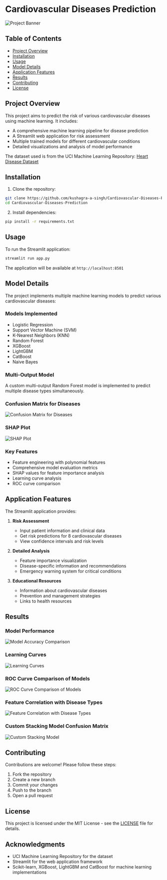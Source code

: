 # Cardiovascular Diseases Prediction

![Project Banner](plots/gui.png)

## Table of Contents
- [Project Overview](#project-overview)
- [Installation](#installation)
- [Usage](#usage)
- [Model Details](#model-details)
- [Application Features](#application-features)
- [Results](#results)
- [Contributing](#contributing)
- [License](#license)

## Project Overview
This project aims to predict the risk of various cardiovascular diseases using machine learning. It includes:

- A comprehensive machine learning pipeline for disease prediction
- A Streamlit web application for risk assessment
- Multiple trained models for different cardiovascular conditions
- Detailed visualizations and analysis of model performance

The dataset used is from the UCI Machine Learning Repository: [Heart Disease Dataset](https://archive.ics.uci.edu/dataset/45/heart+disease)

## Installation

1. Clone the repository:
```bash
git clone https://github.com/kushagra-a-singh/Cardiovascular-Diseases-Prediction.git
cd Cardiovascular-Diseases-Prediction
```

2. Install dependencies:
```bash
pip install -r requirements.txt
```

## Usage

To run the Streamlit application:
```bash
streamlit run app.py
```

The application will be available at `http://localhost:8501`

## Model Details

The project implements multiple machine learning models to predict various cardiovascular diseases:

### Models Implemented
- Logistic Regression
- Support Vector Machine (SVM)
- K-Nearest Neighbors (KNN)
- Random Forest
- XGBoost
- LightGBM
- CatBoost
- Naive Bayes

### Multi-Output Model
A custom multi-output Random Forest model is implemented to predict multiple disease types simultaneously.

### Confusion Matrix for Diseases
![Confusion Matrix for Diseases](plots/confusion_matrix_for_diseases.png)

### SHAP Plot
![SHAP Plot](plots/shap.png)

### Key Features
- Feature engineering with polynomial features
- Comprehensive model evaluation metrics
- SHAP values for feature importance analysis
- Learning curve analysis
- ROC curve comparison

## Application Features

The Streamlit application provides:

1. **Risk Assessment**
   - Input patient information and clinical data
   - Get risk predictions for 8 cardiovascular diseases
   - View confidence intervals and risk levels

2. **Detailed Analysis**
   - Feature importance visualization
   - Disease-specific information and recommendations
   - Emergency warning system for critical conditions

3. **Educational Resources**
   - Information about cardiovascular diseases
   - Prevention and management strategies
   - Links to health resources

## Results

### Model Performance
![Model Accuracy Comparison](plots/Model%20Accuracy%20Comparison.png)

### Learning Curves
![Learning Curves](plots/Learning%20Curves%20for%20All%20Models.png)

### ROC Curve Comparison of Models
![ROC Curve Comparison of Models](plots/ROC%20Curve%20Comparison%20of%20Models.png)

### Feature Correlation with Disease Types
![Feature Correlation with Disease Types](plots/feature_correlation_with_disease_types.png)

### Custom Stacking Model Confusion Matrix
![Custom Stacking Model](plots/Custom%20Stacking%20Model%20Confusion%20Matrix.png)

## Contributing

Contributions are welcome! Please follow these steps:

1. Fork the repository
2. Create a new branch
3. Commit your changes
4. Push to the branch
5. Open a pull request

## License

This project is licensed under the MIT License - see the [LICENSE](LICENSE) file for details.

## Acknowledgments
- UCI Machine Learning Repository for the dataset
- Streamlit for the web application framework
- Scikit-learn, XGBoost, LightGBM and CatBoost for machine learning implementations
